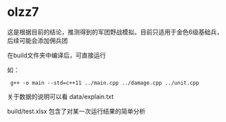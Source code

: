 # olzz7
这是根据目前的结论，推测得到的军团野战模拟。目前只适用于金色6级基础兵，后续可能会添加佣兵团

在build文件夹中编译后，可直接运行

如：
```shell
 g++ -o main --std=c++11 ../main.cpp ../damage.cpp ../unit.cpp
 ```

 关于数据的说明可以看 data/explain.txt

 build/test.xlsx 包含了对某一次运行结果的简单分析

 